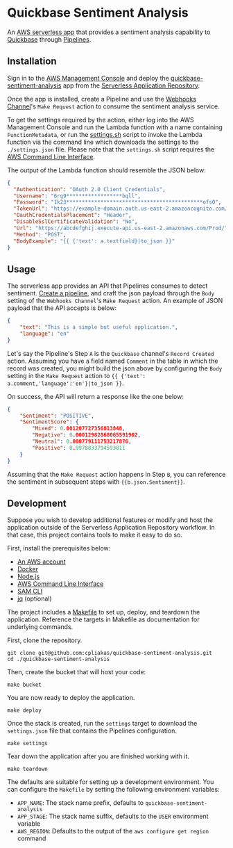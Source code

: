 # Quickbase Sentiment Analysis

An [AWS serverless app](https://docs.aws.amazon.com/serverless-application-model/latest/developerguide/what-is-sam.html) that provides a sentiment analysis capability to [Quickbase](https://www.quickbase.com/) through [Pipelines](https://help.quickbase.com/pipelines/about_quick_base_pipelines.html).

## Installation

Sign in to the [AWS Management Console](https://aws.amazon.com/) and deploy the [quickbase-sentiment-analysis](https://us-east-2.console.aws.amazon.com/lambda/home?region=us-east-2#/create/app?applicationId=arn:aws:serverlessrepo:us-east-2:791865881004:applications/quickbase-sentiment-analysis) app from the [Serverless Application Repository](https://aws.amazon.com/serverless/serverlessrepo/).

Once the app is installed, create a Pipeline and use the [Webhooks Channel](https://help.quickbase.com/pipelines/webhooks_channel.html)'s `Make Request` action to consume the sentiment analysis service.

To get the settings required by the action, either log into the AWS Management Console and run the Lambda function with a name containing `FunctionMetadata`, or run the [settings.sh](settings.sh) script to invoke the Lambda function via the command line which downloads the settings to the `./settings.json` file. Please note that the `settings.sh` script requires the [AWS Command Line Interface](https://docs.aws.amazon.com/cli/latest/userguide/installing.html).

The output of the Lambda function should resemble the JSON below:

```json
{
  "Authentication": "OAuth 2.0 Client Credentials",
  "Username": "6rg9******************bqll",
  "Password": "1k23********************************************ofs0",
  "TokenUrl": "https://example-domain.auth.us-east-2.amazoncognito.com/oauth2/token",
  "OauthCredentialsPlacement": "Header",
  "DisableSslCertificateValidation": "No",
  "Url": "https://abcdefghij.execute-api.us-east-2.amazonaws.com/Prod/",
  "Method": "POST",
  "BodyExample": "{{ {'text': a.textfield}|to_json }}"
}
```

## Usage

The serverless app provides an API that Pipelines consumes to detect sentiment. [Create a pipeline](https://help.quickbase.com/pipelines/creating_pipelines.html), and craft the json payload through the `Body` setting of the `Webhooks Channel`'s `Make Request` action. An example of JSON payload that the API accepts is below:

```json
{
    "text": "This is a simple but useful application.",
    "language": "en"
}
```

Let's say the Pipeline's Step `A` is the `Quickbase` channel's `Record Created` action. Assuming you have a field named `Comment` in the table in which the record was created, you might build the json above by configuring the `Body` setting in the `Make Request` action to `{{ {'text': a.comment,'language':'en'}|to_json }}`.

On success, the API will return a response like the one below:

```json
{
    "Sentiment": "POSITIVE",
    "SentimentScore": {
        "Mixed": 0.001207727356813848,
        "Negative": 0.00012982868065591902,
        "Neutral": 0.000779111753217876,
        "Positive": 0.9978833794593811
    }
}
```

Assuming that the `Make Request` action happens in Step `B`, you can reference the sentiment in subsequent steps with `{{b.json.Sentiment}}`.

## Development

Suppose you wish to develop additional features or modify and host the application outside of the Serverless Application Repository workflow. In that case, this project contains tools to make it easy to do so.

First, install the prerequisites below:

* [An AWS account](https://aws.amazon.com/)
* [Docker](https://docs.docker.com/install)
* [Node.js](https://nodejs.org/en/download/)
* [AWS Command Line Interface](https://docs.aws.amazon.com/cli/latest/userguide/installing.html)
* [SAM CLI](https://aws.amazon.com/serverless/sam/)
* [jq](https://stedolan.github.io/jq/) (optional)

The project includes a [Makefile](Makefile) to set up, deploy, and teardown the application. Reference the targets in Makefile as documentation for underlying commands.

First, clone the repository.

```
git clone git@github.com:cpliakas/quickbase-sentiment-analysis.git
cd ./quickbase-sentiment-analysis
```

Then, create the bucket that will host your code:

```
make bucket
```

You are now ready to deploy the application.

```
make deploy
```

Once the stack is created, run the `settings` target to download the `settings.json` file that contains the Pipelines configuration.

```
make settings
```

Tear down the application after you are finished working with it.

```
make teardown
```

The defaults are suitable for setting up a development environment. You can configure the `Makefile` by setting the following environment variables:

* `APP_NAME`: The stack name prefix, defaults to `quickbase-sentiment-analysis`
* `APP_STAGE`: The stack name suffix, defaults to the `USER` environment variable
* `AWS_REGION`: Defaults to the output of the `aws configure get region` command
